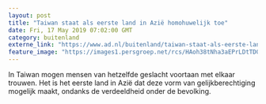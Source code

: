 ```yaml
---
layout: post
title: "Taiwan staat als eerste land in Azië homohuwelijk toe"
date: Fri, 17 May 2019 07:02:00 GMT
category: buitenland
externe_link: "https://www.ad.nl/buitenland/taiwan-staat-als-eerste-land-in-azie-homohuwelijk-toe~a4be9992/"
feature_image: "https://images1.persgroep.net/rcs/HAoh38tNha3aEPrLDtTD0o-a-uE/diocontent/148582647/_fitwidth/400/?appId=21791a8992982cd8da851550a453bd7f&quality=0.7"
---
```


In Taiwan mogen mensen van hetzelfde geslacht voortaan met elkaar trouwen. Het is het eerste land in Azië dat deze vorm van gelijkberechtiging mogelijk maakt, ondanks de verdeeldheid onder de bevolking.
